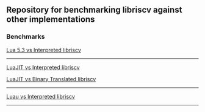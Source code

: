 
## Repository for benchmarking libriscv against other implementations

### Benchmarks

[Lua 5.3 vs Interpreted libriscv](https://gist.github.com/fwsGonzo/2f4518b66b147ee657d64496811f9edb)

---------------

[LuaJIT vs Interpreted libriscv](https://gist.github.com/fwsGonzo/1af5b2a9b4f38c1f3d3074d78acdf609)

[LuaJIT vs Binary Translated libriscv](https://gist.github.com/fwsGonzo/9132f0ef7d3f009baa5b222eedf392da)

---------------

[Luau vs Interpreted libriscv](https://gist.github.com/fwsGonzo/5ac8f4d8ca84e97b0c527aec76a86fe9)

---------------

